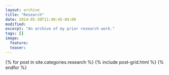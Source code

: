 ```yaml
---
layout: archive
title: "Research"
date: 2014-05-30T11:40:45-04:00
modified:
excerpt: "An archive of my prior research work."
tags: []
image:
  feature:
  teaser:
---
```


<div class="tiles">
{% for post in site.categories.research %}
  {% include post-grid.html %}
{% endfor %}
</div><!-- /.tiles -->